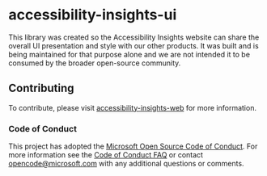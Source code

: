 <!--
Copyright (c) Microsoft Corporation. All rights reserved.
Licensed under the MIT License.
-->

# accessibility-insights-ui

This library was created so the Accessibility Insights website can share the overall UI 
presentation and style with our other products. It was built and is being maintained for that
purpose alone and we are not intended it to be consumed by the broader open-source community.

## Contributing

To contribute, please visit [accessibility-insights-web](https://github.com/microsoft/accessibility-insights-web/blob/master/README.md) for more information.

### Code of Conduct

This project has adopted the [Microsoft Open Source Code of Conduct](https://opensource.microsoft.com/codeofconduct/).
For more information see the [Code of Conduct FAQ](https://opensource.microsoft.com/codeofconduct/faq/) or
contact [opencode@microsoft.com](mailto:opencode@microsoft.com) with any additional questions or comments.
